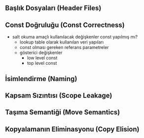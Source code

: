 ## Başlık Dosyaları (Header Files)
## Const Doğruluğu (Const Correctness)
  + salt okuma amaçlı kullanılacak değişkenler const yapılmış mı?
    + lookup table olarak kullanılan veri yapıları
    + const olması gereken referans parametreler
    + gösterici değişkenler
      + low level const
      + top level const
    
## İsimlendirme (Naming)
## Kapsam Sızıntısı (Scope Leakage)
## Taşıma Semantiği (Move Semantics) 
## Kopyalamanın Eliminasyonu (Copy Elision)
